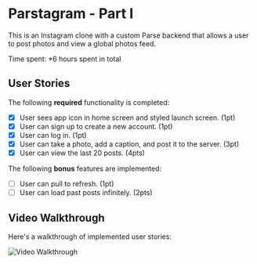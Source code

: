# Parstagram - Part I

This is an Instagram clone with a custom Parse backend that allows a user to post photos and view a global photos feed.

Time spent: *6 hours spent in total

## User Stories

The following **required** functionality is completed:

- [x] User sees app icon in home screen and styled launch screen. (1pt)
- [x] User can sign up to create a new account. (1pt)
- [x] User can log in. (1pt)
- [x] User can take a photo, add a caption, and post it to the server. (3pt)
- [x] User can view the last 20 posts. (4pts)

The following **bonus** features are implemented:

- [ ] User can pull to refresh. (1pt)
- [ ] User can load past posts infinitely. (2pts)

## Video Walkthrough

Here's a walkthrough of implemented user stories:

<img src='https://github.com/EdiDEngineer/Parstagram/blob/main/ezgif.com-gif-maker%20(4).gif' title='Video Walkthrough' width='' alt='Video Walkthrough' />
